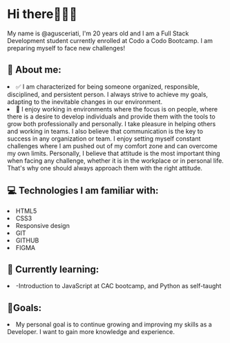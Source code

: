 <h1>Hi there🙋🏻‍♂️</h1>

<p>My name is @agusceriati, I'm 20 years old and I am a Full Stack Development student currently enrolled at Codo a Codo Bootcamp. I am preparing myself to face new challenges!
</p> 

<h2>👀 About me: </h2>
    
   <li>✅ I am characterized for being someone organized, responsible, disciplined, and persistent person. I always strive to achieve my goals, adapting to the inevitable changes in our environment.</li>  
   <li>👥 I enjoy working in environments where the focus is on people, where there is a desire to develop individuals and provide them with the tools to grow both professionally and personally. I take pleasure in helping others and working in teams. I also believe that communication is the key to success in any organization or team. I enjoy setting myself constant challenges where I am pushed out of my comfort zone and can overcome my own limits. Personally, I believe that attitude is the most important thing when facing any challenge, whether it is in the workplace or in personal life. That's why one should always approach them with the right attitude.
   </li>  

     
<h2>💻 Technologies I am familiar with: </h2>
  <li>HTML5</li>
   <li>CSS3</li>
   <li>Responsive design</li>
   <li>GIT</li>
   <li>GITHUB</li>
   <li>FIGMA</li>

<h2>🌱 Currently learning: </h2>
    
   <li> -Introduction to JavaScript at CAC bootcamp, and Python as self-taught</li>  


  

<h2>🎯Goals:</h2>
   <li>My personal goal is to continue growing and improving my skills as a Developer. I want to gain more knowledge and experience.</li>
     


   
